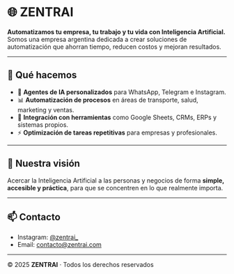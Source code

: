 # 🌐 ZENTRAI

**Automatizamos tu empresa, tu trabajo y tu vida con Inteligencia Artificial.**  
Somos una empresa argentina dedicada a crear soluciones de automatización que ahorran tiempo, reducen costos y mejoran resultados.

---

## 🚀 Qué hacemos
- 🤖 **Agentes de IA personalizados** para WhatsApp, Telegram e Instagram.  
- 📊 **Automatización de procesos** en áreas de transporte, salud, marketing y ventas.  
- 🔗 **Integración con herramientas** como Google Sheets, CRMs, ERPs y sistemas propios.  
- ⚡ **Optimización de tareas repetitivas** para empresas y profesionales.  

---

## 📌 Nuestra visión
Acercar la Inteligencia Artificial a las personas y negocios de forma **simple, accesible y práctica**, para que se concentren en lo que realmente importa.

---

## 📫 Contacto
- Instagram: [@zentrai_](https://instagram.com/zentrai_)  
- Email: contacto@zentrai.com  

---

© 2025 **ZENTRAI** · Todos los derechos reservados
